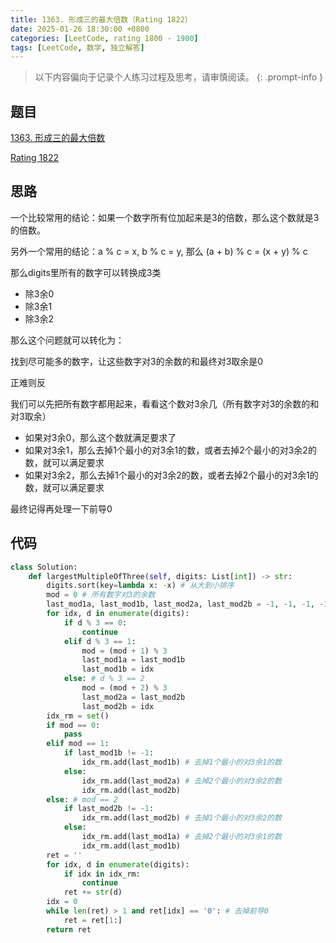 ```yaml
---
title: 1363. 形成三的最大倍数（Rating 1822）
date: 2025-01-26 18:30:00 +0800
categories: [LeetCode, rating 1800 - 1900]
tags: [LeetCode, 数学, 独立解答]
---
```


> 以下内容偏向于记录个人练习过程及思考，请审慎阅读。
{: .prompt-info }

## 题目

[1363. 形成三的最大倍数](https://leetcode.cn/problems/largest-multiple-of-three)

[Rating 1822](https://zerotrac.github.io/leetcode_problem_rating/#/)

## 思路

一个比较常用的结论：如果一个数字所有位加起来是3的倍数，那么这个数就是3的倍数。

另外一个常用的结论：a % c = x, b % c = y, 那么 (a + b) % c = (x + y) % c

那么digits里所有的数字可以转换成3类

- 除3余0
- 除3余1
- 除3余2

那么这个问题就可以转化为：

找到尽可能多的数字，让这些数字对3的余数的和最终对3取余是0

正难则反

我们可以先把所有数字都用起来，看看这个数对3余几（所有数字对3的余数的和对3取余）

- 如果对3余0，那么这个数就满足要求了
- 如果对3余1，那么去掉1个最小的对3余1的数，或者去掉2个最小的对3余2的数，就可以满足要求
- 如果对3余2，那么去掉1个最小的对3余2的数，或者去掉2个最小的对3余1的数，就可以满足要求

最终记得再处理一下前导0

## 代码

```python
class Solution:
    def largestMultipleOfThree(self, digits: List[int]) -> str:
        digits.sort(key=lambda x: -x) # 从大到小排序
        mod = 0 # 所有数字对3的余数
        last_mod1a, last_mod1b, last_mod2a, last_mod2b = -1, -1, -1, -1 # 记录最小的两个对3余1和2的数
        for idx, d in enumerate(digits):
            if d % 3 == 0:
                continue
            elif d % 3 == 1:
                mod = (mod + 1) % 3
                last_mod1a = last_mod1b
                last_mod1b = idx
            else: # d % 3 == 2
                mod = (mod + 2) % 3
                last_mod2a = last_mod2b
                last_mod2b = idx
        idx_rm = set()
        if mod == 0:
            pass
        elif mod == 1:
            if last_mod1b != -1:
                idx_rm.add(last_mod1b) # 去掉1个最小的对3余1的数
            else:
                idx_rm.add(last_mod2a) # 去掉2个最小的对3余2的数
                idx_rm.add(last_mod2b)
        else: # mod == 2
            if last_mod2b != -1:
                idx_rm.add(last_mod2b) # 去掉1个最小的对3余2的数
            else:
                idx_rm.add(last_mod1a) # 去掉2个最小的对3余1的数
                idx_rm.add(last_mod1b)
        ret = ''
        for idx, d in enumerate(digits):
            if idx in idx_rm:
                continue
            ret += str(d)
        idx = 0
        while len(ret) > 1 and ret[idx] == '0': # 去掉前导0
            ret = ret[1:]
        return ret
```